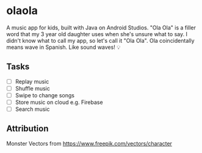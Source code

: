 # olaola
A music app for kids, built with Java on Android Studios. "Ola Ola" is a filler word that my 3 year old daughter uses when she's unsure what to say. I didn't know what to call my app, so let's call it "Ola Ola". Ola coincidentally means wave in Spanish. Like sound waves! 💡

## Tasks
- [ ] Replay music
- [ ] Shuffle music 
- [ ] Swipe to change songs 
- [ ] Store music on cloud e.g. Firebase 
- [ ] Search music 

## Attribution
Monster Vectors from https://www.freepik.com/vectors/character 
